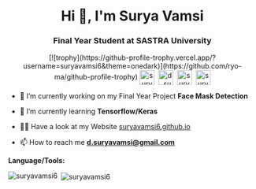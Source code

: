 <h1 align="center">Hi 👋, I'm Surya Vamsi</h1>
<h3 align="center">Final Year Student at SASTRA University</h3>
<p align="center">
[![trophy](https://github-profile-trophy.vercel.app/?username=suryavamsi6&theme=onedark)](https://github.com/ryo-ma/github-profile-trophy)
<a href="https://dev.to/suryavamsi6" target="blank"><img align="center" src="https://cdn.jsdelivr.net/npm/simple-icons@3.0.1/icons/dev-dot-to.svg" alt="suryavamsi6" height="30" width="30" /></a>&nbsp;
<a href="https://twitter.com/d_suryavamsi" target="blank"><img align="center" src="https://cdn.jsdelivr.net/npm/simple-icons@3.0.1/icons/twitter.svg" alt="d_suryavamsi" height="30" width="30" /></a>&nbsp;
<a href="https://linkedin.com/in/surya-vamsi-d-78bb58111" target="blank"><img align="center" src="https://cdn.jsdelivr.net/npm/simple-icons@3.0.1/icons/linkedin.svg" alt="surya-vamsi-d-78bb58111" height="30" width="30" /></a>&nbsp;
<a href="https://www.reddit.com/user/suryavamsi06" targe="blank"><img align="center" src='https://cdn.jsdelivr.net/npm/simple-icons@3.0.1/icons/reddit.svg' alt='suryavamsi06' height='30' width="30"></a>
</p>

- 🔭 I’m currently working on my Final Year Project **Face Mask Detection**

- 🌱 I’m currently learning **Tensorflow/Keras**

- 👨‍💻 Have a look at my Website [suryavamsi6.github.io](https://suryavamsi6.github.io/)

- 📫 How to reach me **d.suryavamsi@gmail.com**

**Language/Tools:**
<!-- BLOG-POST-LIST:START -->
<!-- BLOG-POST-LIST:END -->

<p><img align="left" src="https://github-readme-stats.vercel.app/api/top-langs/?username=suryavamsi6&theme=dracula" alt="suryavamsi6" /></p>
<p>&nbsp;<img align="center" src="https://github-readme-stats.vercel.app/api?username=suryavamsi6&show_icons=true&theme=dracula" alt="suryavamsi6" /></p>
